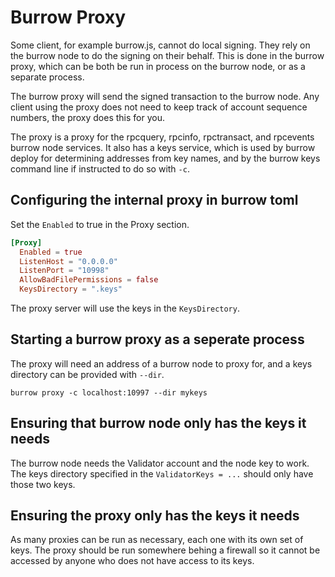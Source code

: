 # Burrow Proxy

Some client, for example burrow.js, cannot do local signing. They rely on the burrow node to do the signing
on their behalf. This is done in the burrow proxy, which can be both be run in process on the burrow node,
or as a separate process.

The burrow proxy will send the signed transaction to the burrow node. Any client using the proxy does not
need to keep track of account sequence numbers, the proxy does this for you.

The proxy is a proxy for the rpcquery, rpcinfo, rpctransact, and rpcevents burrow node services. It also
has a keys service, which is used by burrow deploy for determining addresses from key names, and by the
burrow keys command line if instructed to do so with `-c`.

## Configuring the internal proxy in burrow toml

Set the `Enabled` to true in the Proxy section.

```toml
[Proxy]
  Enabled = true
  ListenHost = "0.0.0.0"
  ListenPort = "10998"
  AllowBadFilePermissions = false
  KeysDirectory = ".keys"
```

The proxy server will use the keys in the `KeysDirectory`. 

## Starting a burrow proxy as a seperate process

The proxy will need an address of a burrow node to proxy for, and a keys directory can be provided with
`--dir`.

```shell
burrow proxy -c localhost:10997 --dir mykeys
```

## Ensuring that burrow node only has the keys it needs

The burrow node needs the Validator account and the node key to work. The keys directory specified
in the `ValidatorKeys = ...` should only have those two keys.

## Ensuring the proxy only has the keys it needs

As many proxies can be run as necessary, each one with its own set of keys. The proxy should be run
somewhere behing a firewall so it cannot be accessed by anyone who does not have access to its
keys.
